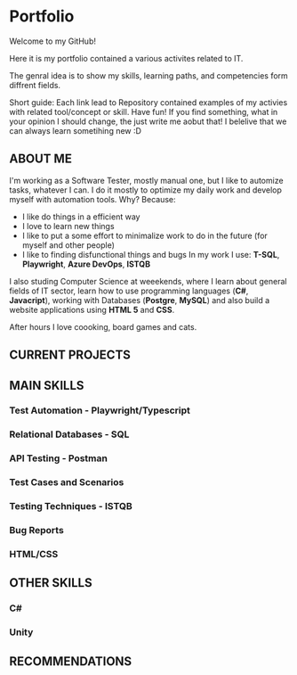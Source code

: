# Portfolio
Welcome to my GitHub!

Here it is my portfolio contained a various activites related to IT. 

The genral idea is to show my skills, learning paths, and competencies form diffrent fields.

Short guide: Each link lead to Repository contained examples of my activies with related tool/concept or skill. 
Have fun! 
If you find something, what in your opinion I should change, the just write me aobut that! I belelive that we can always learn sometihing new :D


## <a name="about_me">ABOUT ME</a>
I'm working as a Software Tester, mostly manual one, but I like to automize tasks, whatever I can. I do it mostly to optimize my daily work and develop myself with automation tools. 
Why?
Because:
 - I like do things in a efficient way
 - I love to learn new things
 - I like to put a some effort to minimalize work to do in the future (for myself and other people)
 - I like to finding disfunctional things and bugs
In my work I use: **T-SQL**, **Playwright**, **Azure DevOps**, **ISTQB**

I also studing Computer Science at weeekends, where I learn about general fields of IT sector, learn how to use programming languages (**C#**, **Javacript**), working with Databases (**Postgre**, **MySQL**) and also build a website applications using **HTML 5** and **CSS**.

After hours I love coooking, board games and cats. 
## <a name="current">CURRENT PROJECTS</a>
## <a name="main_skills">MAIN SKILLS</a>
### Test Automation - Playwright/Typescript 
### Relational Databases - SQL
### API Testing - Postman
### Test Cases and Scenarios
### Testing Techniques - ISTQB
### Bug Reports
### HTML/CSS
## <a name="other">OTHER SKILLS</a>
### C#
### Unity
## <a name="reccomendations">RECOMMENDATIONS</a>

